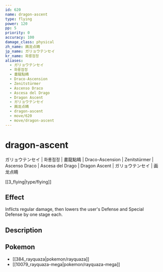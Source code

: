 ```yaml
---
id: 620
name: dragon-ascent
type: flying
power: 120
pp: 5
priority: 0
accuracy: 100
damage_class: physical
zh_name: 画龙点睛
jp_name: ガリョウテンセイ
kr_name: 화룡점정
aliases:
  - ガリョウテンセイ
  - 화룡점정
  - 畫龍點睛
  - Draco-Ascension
  - Zenitstürmer
  - Ascenso Draco
  - Ascesa del Drago
  - Dragon Ascent
  - ガリョウテンセイ
  - 画龙点睛
  - dragon-ascent
  - move/620
  - move/dragon-ascent
---
```

# dragon-ascent
    
ガリョウテンセイ | 화룡점정 | 畫龍點睛 | Draco-Ascension | Zenitstürmer | Ascenso Draco | Ascesa del Drago | Dragon Ascent | ガリョウテンセイ | 画龙点睛

[[3_flying|type/flying]]

## Effect

Inflicts regular damage, then lowers the user's Defense and Special Defense by one stage each.

## Description



## Pokemon

- [[384_rayquaza|pokemon/rayquaza]]
- [[10079_rayquaza-mega|pokemon/rayquaza-mega]]

